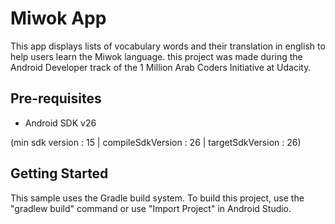 # Miwok App

This app displays lists of vocabulary words and their translation in english to help users learn the Miwok language. this project was made during the Android Developer track of the 1 Million Arab Coders Initiative at Udacity.

## Pre-requisites

- Android SDK v26

(min sdk version : 15  | compileSdkVersion : 26  | targetSdkVersion : 26)

## Getting Started

This sample uses the Gradle build system. To build this project, use the "gradlew build" command or use "Import Project" in Android Studio.
